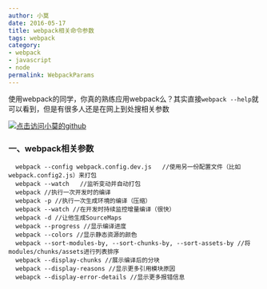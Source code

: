 ```yaml
---
author: 小莫
date: 2016-05-17
title: webpack相关命令参数
tags: webpack
category:
- webpack
- javascript
- node
permalink: WebpackParams
---
```

使用webpack的同学，你真的熟练应用webpack么？其实直接`webpack --help`就可以看到，但是有很多人还是在网上到处搜相关参数
<!--more-->
[![点击访问小莫的github](https://image.xiaomo.info/banner/webpack.png)](https://github.com/syoubaku)
### 一、webpack相关参数
```
  webpack --config webpack.config.dev.js   //使用另一份配置文件（比如webpack.config2.js）来打包
  webpack --watch   //监听变动并自动打包
  webpack //执行一次开发时的编译
  webpack -p //执行一次生成环境的编译（压缩）
  webpack --watch //在开发时持续监控增量编译（很快）
  webpack -d //让他生成SourceMaps
  webpack --progress //显示编译进度
  webpack --colors //显示静态资源的颜色
  webpack --sort-modules-by, --sort-chunks-by, --sort-assets-by //将modules/chunks/assets进行列表排序
  webpack --display-chunks //展示编译后的分块
  webpack --display-reasons //显示更多引用模块原因
  webapck --display-error-details //显示更多报错信息
```
